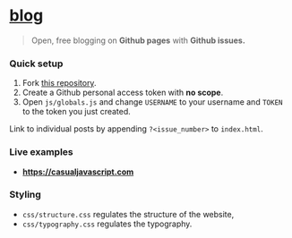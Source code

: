 # [blog](https://mateogianolio.github.io/issuance)

> Open, free blogging on **Github pages** with **Github issues.**

### Quick setup

1. Fork [this repository](https://github.com/mateogianolio/openblog).
2. Create a Github personal access token with **no scope**.
3. Open `js/globals.js` and change `USERNAME` to your username and `TOKEN` to the token you just created.

Link to individual posts by appending `?<issue_number>` to `index.html`.

### Live examples

* **https://casualjavascript.com**

### Styling

* `css/structure.css` regulates the structure of the website,
* `css/typography.css` regulates the typography.

